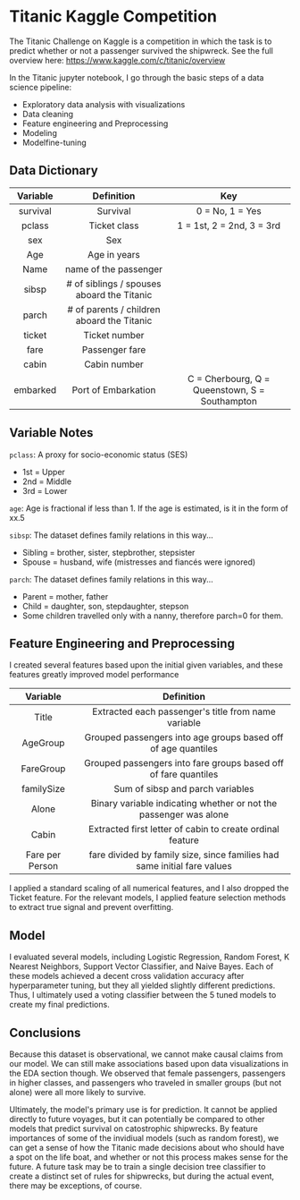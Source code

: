 # Titanic Kaggle Competition

The Titanic Challenge on Kaggle is a competition in which the task is to predict whether or not a passenger survived the shipwreck. See the full overview here: https://www.kaggle.com/c/titanic/overview

In the Titanic jupyter notebook, I go through the basic steps of a data science pipeline:
- Exploratory data analysis with visualizations
- Data cleaning
- Feature engineering and Preprocessing
- Modeling
- Modelfine-tuning

## Data Dictionary

| Variable	| Definition	| Key |
|:---:|:---:|:---:|
| survival | Survival	| 0 = No, 1 = Yes |
| pclass | Ticket class	| 1 = 1st, 2 = 2nd, 3 = 3rd |
| sex	| Sex | |	
| Age	| Age in years | |
| Name | name of the passenger| |
| sibsp	| # of siblings / spouses aboard the Titanic | |
| parch	| # of parents / children aboard the Titanic | |
| ticket | Ticket number | |	
| fare | Passenger fare	| |
| cabin	| Cabin number | |
| embarked | Port of Embarkation | C = Cherbourg, Q = Queenstown, S = Southampton |

## Variable Notes

`pclass`: A proxy for socio-economic status (SES)
- 1st = Upper
- 2nd = Middle
- 3rd = Lower

`age`: Age is fractional if less than 1. If the age is estimated, is it in the form of xx.5

`sibsp`: The dataset defines family relations in this way...
- Sibling = brother, sister, stepbrother, stepsister
- Spouse = husband, wife (mistresses and fiancés were ignored)

`parch`: The dataset defines family relations in this way...
- Parent = mother, father
- Child = daughter, son, stepdaughter, stepson
- Some children travelled only with a nanny, therefore parch=0 for them.

## Feature Engineering and Preprocessing

I created several features based upon the initial given variables, and these features greatly improved model performance

| Variable	| Definition |
|:---:|:---:|
| Title | Extracted each passenger's title from name variable |
| AgeGroup | Grouped passengers into age groups based off of age quantiles	|
| FareGroup	| Grouped passengers into fare groups based off of fare quantiles |
| familySize | Sum of sibsp and parch variables |
| Alone | Binary variable indicating whether or not the passenger was alone |
| Cabin | Extracted first letter of cabin to create ordinal feature |
| Fare per Person | fare divided by family size, since families had same initial fare values |

I applied a standard scaling of all numerical features, and I also dropped the Ticket feature. For the relevant models, I applied feature selection methods to extract true signal and prevent overfitting.

## Model

I evaluated several models, including Logistic Regression, Random Forest, K Nearest Neighbors, Support Vector Classifier, and Naive Bayes. Each of these models achieved a decent cross validation accuracy after hyperparameter tuning, but they all yielded slightly different predictions. Thus, I ultimately used a voting classifier between the 5 tuned models to create my final predictions.

## Conclusions

Because this dataset is observational, we cannot make causal claims from our model. We can still make associations based upon data visualizations in the EDA section though. We observed that female passengers, passengers in higher classes, and passengers who traveled in smaller groups (but not alone) were all more likely to survive.

Ultimately, the model's primary use is for prediction. It cannot be applied directly to future voyages, but it can potentially be compared to other models that predict survival on catostrophic shipwrecks. By feature importances of some of the invidiual models (such as random forest), we can get a sense of how the Titanic made decisions about who should have a spot on the life boat, and whether or not this process makes sense for the future. A future task may be to train a single decision tree classifier to create a distinct set of rules for shipwrecks, but during the actual event, there may be exceptions, of course.
